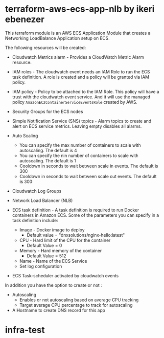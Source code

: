 # terraform-aws-ecs-app-nlb by ikeri ebenezer

This terraform module is an AWS ECS Application Module that creates a Networking LoadBalance Application setup on ECS.

The following resources will be created:

 - Cloudwatch Metrics alarm - Provides a CloudWatch Metric Alarm resource.
 - IAM roles - The cloudwatch event needs an IAM Role to run the ECS task definition. A role is created and a policy will be granted via IAM policy.
 - IAM policy - Policy to be attached to the IAM Role. This policy will have a trust with the cloudwatch event service. And it will use the managed policy `AmazonEC2ContainerServiceEventsRole` created by AWS.
 - Security Groups for the ECS nodes
 - Simple Notification Service (SNS) topics - Alarm topics to create and alert on ECS service metrics. Leaving empty disables all alarms.
 - Auto Scaling
    - You can specify the max number of containers to scale with autoscaling. The default is 4
    - You can specify the nin number of containers to scale with autoscaling. The default is 1
    - Cooldown in seconds to wait between scale in events. The default is 300
    - Cooldown in seconds to wait between scale out events. The default is 300
 - Cloudwatch Log Groups
 - Network Load Balancer (NLB)
 - ECS task definition - A task definition is required to run Docker containers in Amazon ECS. Some of the parameters you can specify in a task definition include:
      - Image - Docker image to deploy
           - Default value = "dnxsolutions/nginx-hello:latest"
      - CPU - Hard limit of the CPU for the container
           -  Default Value = 0
      - Memory - Hard memory of the container
           -  Default Value = 512
      - Name - Name of the ECS Service
      - Set log configuration

 - ECS Task-scheduler activated by cloudwatch events

In addition you have the option to create or not :
 - Autoscaling
     - Enables or not autoscaling based on average CPU tracking
     - Target average CPU percentage to track for autoscaling
 - A Hostname to create DNS record for this app


# infra-test
